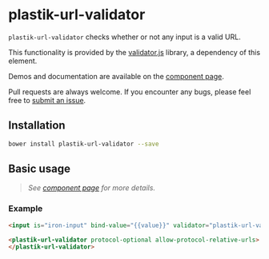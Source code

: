 plastik-url-validator
============

`plastik-url-validator` checks whether or not any input is a valid URL.

This functionality is provided by the [validator.js](https://github.com/chriso/validator.js)
library, a dependency of this element.

Demos and documentation are available on the 
[component page](http://www.plastikit.org/1.x/#!/components/plastik-url-validator).

Pull requests are always welcome. If you encounter any bugs, please feel free to
[submit an issue](https://github.com/Plastikit/plastik-url-validator/issues/new/).

## Installation

```sh
bower install plastik-url-validator --save
```

## Basic usage

 > _See [component page](http://www.plastikit.org/1.x/#!/components/plastik-url-validator)
 > for more details._

### Example

```html
<input is="iron-input" bind-value="{{value}}" validator="plastik-url-validator">

<plastik-url-validator protocol-optional allow-protocol-relative-urls>
</plastik-url-validator>
```
